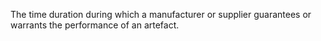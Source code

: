 The time duration during which a manufacturer or supplier guarantees or warrants the performance of an artefact.
